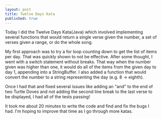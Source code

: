 ```yaml
---
layout: post
title: Twelve Days Kata
published: true
---
```


Today I did the Twelve Days Kata(Java) which involved implementing several functions that would return a single verse given the number, a set of verses given a range, or do the whole song.

My first approach was to try a for loop counting down to get the list of items per day.  That was quickly shown to not be effective.  After some thought, I went with a switch statement without breaks.  That way when the number given was higher than one, it would do all of the items from the given day to day 1, appending into a StringBuffer.  I also added a function that would convert the number to a string representing the day (e.g. 8 -> eighth).

Once I had that and fixed several issues like adding an "and" to the end of two Turtle Doves and not adding the second line break to the last verse to be displayed, I had all of the tests passing!

It took me about 20 minutes to write the code and find and fix the bugs I had.  I'm hoping to improve that time as I go through more katas.
